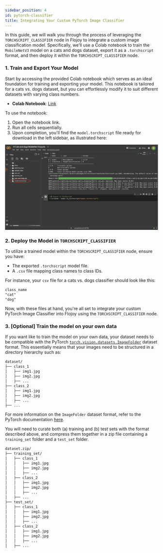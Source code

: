 ```yaml
---
sidebar_position: 4
id: pytorch-classifier
title: Integrating Your Custom PyTorch Image Classifier
---
```


In this guide, we will walk you through the process of leveraging the `TORCHSCRIPT_CLASSIFIER` node in Flojoy to integrate a custom image classification model. Specifically, we'll use a Colab notebook to train the `MobileNetV3` model on a cats and dogs dataset, export it as a `.torchscript` format, and then deploy it within the `TORCHSCRIPT_CLASSIFIER` node.

### 1. Train and Export Your Model

Start by accessing the provided Colab notebook which serves as an ideal foundation for training and exporting your model. This notebook is tailored for a cats vs. dogs dataset, but you can effortlessly modify it to suit different datasets with varying class numbers.

- **Colab Notebook**: [Link](https://colab.research.google.com/drive/1HCj3i43tYt4CTLPHq4BqVC2HL0lAN2-X?usp=sharing)

To use the notebook:

1. Open the notebook link.
2. Run all cells sequentially.
3. Upon completion, you'll find the `model.torchscript` file ready for download in the left sidebar, as illustrated here:

![In the Google Collab UI, the left panel contains the list of directories and files, including the newly created TorchScript-serialized model: `model.torchscript`.](../../static/img/advanced_tutorials/TORCHSCRIPT_TUTORIAL_SIDEBAR.png)

### 2. Deploy the Model in `TORCHSCRIPT_CLASSIFIER`

To utilize a trained model within the `TORCHSCRIPT_CLASSIFIER` node, ensure you have:

- The exported `.torchscript` model file.
- A `.csv` file mapping class names to class IDs.

For instance, your `csv` file for a cats vs. dogs classifier should look like this:

```
class_name
"cat"
"dog"
```

Now, with these files at hand, you're all set to integrate your custom PyTorch Image Classifier into Flojoy using the `TORCHSCRIPT_CLASSIFIER` node.

### 3. [Optional] Train the model on your own data

If you want like to train the model on your own data, your dataset needs to be compatible with the PyTorch [`torch.vision.datasets.ImageFolder`](https://pytorch.org/vision/stable/generated/torchvision.datasets.ImageFolder.html#torchvision.datasets.ImageFolder) dataset format. This essentially means that your images need to be structured in a directory hierarchy such as:

```
dataset/
├── class_1
│   ├── img1.jpg
│   ├── img2.jpg
│   ├── ...
├── class_2
│   ├── img1.jpg
│   ├── img2.jpg
│   ├── ...
├── ...
```

For more information on the `ImageFolder` dataset format, refer to the PyTorch documentation [here](https://pytorch.org/vision/stable/generated/torchvision.datasets.ImageFolder.html#torchvision.datasets.ImageFolder).


You will need to curate both (a) training and (b) test sets with the format described above, and compress them together in a zip file containing a `training_set` folder and a `test_set` folder.

```
dataset.zip/
├── training_set/
│   ├── class_1
│   │   ├── img1.jpg
│   │   ├── img2.jpg
│   │   ├── ...
│   ├── class_2
│   │   ├── img1.jpg
│   │   ├── img2.jpg
│   │   ├── ...
│   ├── ...
├── test_set/
│   ├── class_1
│   │   ├── img1.jpg
│   │   ├── img2.jpg
│   │   ├── ...
│   ├── class_2
│   │   ├── img1.jpg
│   │   ├── img2.jpg
│   │   ├── ...
│   ├── ...
```